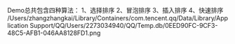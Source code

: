 Demo总共包含四种算法：
1、选择排序 2、冒泡排序  3、插入排序  4、快速排序
/Users/zhangzhangkai/Library/Containers/com.tencent.qq/Data/Library/Application Support/QQ/Users/2273034940/QQ/Temp.db/0EED90FC-9CF3-48C5-AFB1-046AA8128FD1.png
